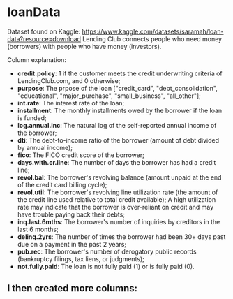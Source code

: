 # loanData

Dataset found on Kaggle: https://www.kaggle.com/datasets/saramah/loan-data?resource=download
Lending Club connects people who need money (borrowers) with people who have money (investors).

Column explanation:
- **credit.policy**: 1 if the customer meets the credit underwriting criteria of LendingClub.com, and 0 otherwise;
- **purpose**: The prpose of the loan ["credit_card", "debt_consolidation", "educational", "major_purchase", "small_business", "all_other"];
- **int.rate**: The interest rate of the loan;
- **installment**: The monthly installments owed by the borrower if the loan is funded;
- **log.annual.inc**: The natural log of the self-reported annual income of the borrower;
- **dti**: The debt-to-income ratio of the borrower (amount of debt divided by annual income);
- **fico**: The FICO credit score of the borrower;
- **days.with.cr.line**: The number of days the borrower has had a credit line;
- **revol.bal**: The borrower's revolving balance (amount unpaid at the end of the credit card billing cycle);
- **revol.util**: The borrower's revolving line utilization rate (the amount of the credit line used relative to total credit available); 
  A high utilization rate may indicate that the borrower is over-reliant on credit and may have trouble paying back their debts;
- **inq.last.6mths**: The borrower's number of inquiries by creditors in the last 6 months;
- **delinq.2yrs**: The number of times the borrower had been 30+ days past due on a payment in the past 2 years;
- **pub.rec**: The borrower's number of derogatory public records (bankruptcy filings, tax liens, or judgments);
- **not.fully.paid**: The loan is not fully paid (1) or is fully paid (0).


I then created more columns:
- 
